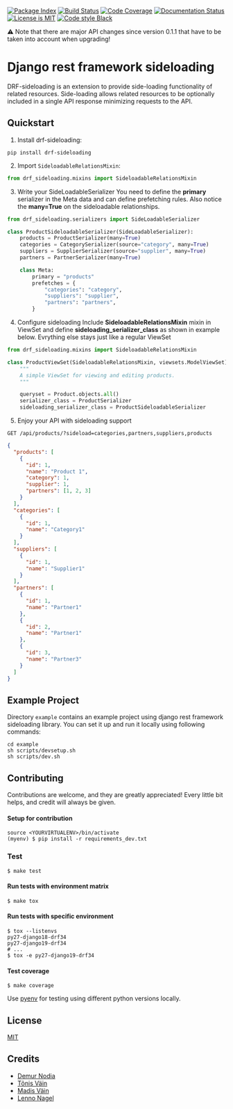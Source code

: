 [![Package Index](https://badge.fury.io/py/drf-sideloading.svg)](https://badge.fury.io/py/drf-sideloading)
[![Build Status](https://travis-ci.org/namespace-ee/django-rest-framework-sideloading.svg?branch=master)](https://travis-ci.org/namespace-ee/django-rest-framework-sideloading)
[![Code Coverage](https://codecov.io/gh/namespace-ee/django-rest-framework-sideloading/branch/master/graph/badge.svg)](https://codecov.io/gh/namespace-ee/django-rest-framework-sideloading)
[![Documentation Status](https://readthedocs.org/projects/drf-sideloading/badge/?version=latest)](http://drf-sideloading.readthedocs.io/en/latest/?badge=latest)
[![License is MIT](https://img.shields.io/github/license/mashape/apistatus.svg?maxAge=2592000)](https://github.com/namespace-ee/drf-sideloading/blob/master/LICENSE)
[![Code style Black](https://img.shields.io/badge/code%20style-black-000000.svg?maxAge=2592000)](https://github.com/ambv/black)

:warning: Note that there are major API changes since version 0.1.1 that have to be taken into account when upgrading!

# Django rest framework sideloading

DRF-sideloading is an extension to provide side-loading functionality of related resources. Side-loading allows related resources to be optionally included in a single API response minimizing requests to the API.

## Quickstart

1. Install drf-sideloading:

```shell
pip install drf-sideloading
```

2. Import `SideloadableRelationsMixin`:

```python
from drf_sideloading.mixins import SideloadableRelationsMixin
```

3. Write your SideLoadableSerializer
   You need to define the **primary** serializer in the Meta data and can define prefetching rules. Also notice the **many=True** on the sideloadable relationships.

```python
from drf_sideloading.serializers import SideLoadableSerializer

class ProductSideloadableSerializer(SideLoadableSerializer):
    products = ProductSerializer(many=True)
    categories = CategorySerializer(source="category", many=True)
    suppliers = SupplierSerializer(source="supplier", many=True)
    partners = PartnerSerializer(many=True)

    class Meta:
        primary = "products"
        prefetches = {
            "categories": "category",
            "suppliers": "supplier",
            "partners": "partners",
        }
```

4. Configure sideloading
   Include **SideloadableRelationsMixin** mixin in ViewSet and define **sideloading_serializer_class** as shown in example below. Evrything else stays just like a regular ViewSet

```python
from drf_sideloading.mixins import SideloadableRelationsMixin

class ProductViewSet(SideloadableRelationsMixin, viewsets.ModelViewSet):
    """
    A simple ViewSet for viewing and editing products.
    """

    queryset = Product.objects.all()
    serializer_class = ProductSerializer
    sideloading_serializer_class = ProductSideloadableSerializer
```

5. Enjoy your API with sideloading support

```http
GET /api/products/?sideload=categories,partners,suppliers,products
```

```json
{
  "products": [
    {
      "id": 1,
      "name": "Product 1",
      "category": 1,
      "supplier": 1,
      "partners": [1, 2, 3]
    }
  ],
  "categories": [
    {
      "id": 1,
      "name": "Category1"
    }
  ],
  "suppliers": [
    {
      "id": 1,
      "name": "Supplier1"
    }
  ],
  "partners": [
    {
      "id": 1,
      "name": "Partner1"
    },
    {
      "id": 2,
      "name": "Partner1"
    },
    {
      "id": 3,
      "name": "Partner3"
    }
  ]
}
```

## Example Project

Directory `example` contains an example project using django rest framework sideloading library. You can set it up and run it locally using following commands:

```shell
cd example
sh scripts/devsetup.sh
sh scripts/dev.sh
```

## Contributing

Contributions are welcome, and they are greatly appreciated! Every little bit helps, and credit will always be given.

#### Setup for contribution

```shell
source <YOURVIRTUALENV>/bin/activate
(myenv) $ pip install -r requirements_dev.txt
```

### Test

```shell
$ make test
```

#### Run tests with environment matrix

```shell
$ make tox
```

#### Run tests with specific environment

```shell
$ tox --listenvs
py27-django18-drf34
py27-django19-drf34
# ...
$ tox -e py27-django19-drf34
```

#### Test coverage

```shell
$ make coverage
```

Use [pyenv](https://github.com/pyenv/pyenv) for testing using different python versions locally.

## License

[MIT](https://github.com/namespace-ee/drf-sideloading/blob/master/LICENSE)

## Credits

- [Demur Nodia](https://github.com/demonno)
- [Tõnis Väin](https://github.com/tonisvain)
- [Madis Väin](https://github.com/madisvain)
- [Lenno Nagel](https://github.com/lnagel)
